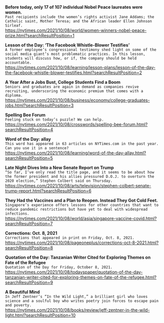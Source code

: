 **Before today, only 17 of 107 individual Nobel Peace laureates were women.**\
`Past recipients include the women’s rights activist Jane Addams; the Catholic saint, Mother Teresa; and the African leader Ellen Johnson Sirleaf.`\
https://nytimes.com/2021/10/08/world/women-winners-nobel-peace-prize.html?searchResultPosition=1

**Lesson of the Day: ‘The Facebook Whistle-Blower Testifies’**\
`A former employee’s congressional testimony shed light on some of the social media giant’s most problematic practices. In this lesson, students will discuss how, or if, the company should be held accountable.`\
https://nytimes.com/2021/10/08/learning/lesson-plans/lesson-of-the-day-the-facebook-whistle-blower-testifies.html?searchResultPosition=2

**A Year After a Jobs Bust, College Students Find a Boom**\
`Seniors and graduates are again in demand as companies revive recruiting, underscoring the economic premium that comes with a diploma.`\
https://nytimes.com/2021/10/08/business/economy/college-graduates-jobs.html?searchResultPosition=3

**Spelling Bee Forum**\
`Feeling stuck on today’s puzzle? We can help.`\
https://nytimes.com/2021/10/08/crosswords/spelling-bee-forum.html?searchResultPosition=4

**Word of the Day: allay**\
`This word has appeared in 63 articles on NYTimes.com in the past year. Can you use it in a sentence?`\
https://nytimes.com/2021/10/08/learning/word-of-the-day-allay.html?searchResultPosition=5

**Late Night Dives Into a New Senate Report on Trump**\
`“So far, I’ve only read the title page, and it seems to be about how the former president and his allies pressured D.O.J. to overturn the 2020 election,” Stephen Colbert said on Thursday.`\
https://nytimes.com/2021/10/08/arts/television/stephen-colbert-senate-trump-report.html?searchResultPosition=6

**They Had the Vaccines and a Plan to Reopen. Instead They Got Cold Feet.**\
`Singapore’s experience offers lessons for other countries that want to reduce pandemic restrictions but have yet to deal with widespread infections.`\
https://nytimes.com/2021/10/08/world/asia/singapore-vaccine-covid.html?searchResultPosition=7

**Corrections: Oct. 8, 2021**\
`Corrections that appeared in print on Friday, Oct. 8, 2021.`\
https://nytimes.com/2021/10/08/pageoneplus/corrections-oct-8-2021.html?searchResultPosition=8

**Quotation of the Day: Tanzanian Writer Cited for Exploring Themes on Fate of the Refugee**\
`Quotation of the Day for Friday, October 8, 2021.`\
https://nytimes.com/2021/10/08/todayspaper/quotation-of-the-day-tanzanian-writer-cited-for-exploring-themes-on-fate-of-the-refugee.html?searchResultPosition=9

**A Beautiful Mind**\
`In Jeff Zentner’s “In the Wild Light,” a brilliant girl who loves science and a soulful boy who writes poetry join forces to escape pain and poverty.`\
https://nytimes.com/2021/10/08/books/review/jeff-zentner-in-the-wild-light.html?searchResultPosition=10

